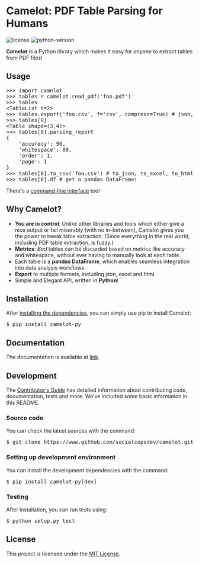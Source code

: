 # Camelot: PDF Table Parsing for Humans

![license](https://img.shields.io/badge/license-MIT-lightgrey.svg) ![python-version](https://img.shields.io/badge/python-2.7-blue.svg)

**Camelot** is a Python library which makes it easy for *anyone* to extract tables from PDF files!

## Usage

<pre>
>>> import camelot
>>> tables = camelot.read_pdf('foo.pdf')
>>> tables
&lt;TableList n=2&gt;
>>> tables.export('foo.csv', f='csv', compress=True) # json, excel, html
>>> tables[0]
&lt;Table shape=(3,4)&gt;
>>> tables[0].parsing_report
{
    'accuracy': 96,
    'whitespace': 80,
    'order': 1,
    'page': 1
}
>>> tables[0].to_csv('foo.csv') # to_json, to_excel, to_html
>>> tables[0].df # get a pandas DataFrame!
</pre>

There's a [command-line interface]() too!

## Why Camelot?

- **You are in control**: Unlike other libraries and tools which either give a nice output or fail miserably (with no in-between), Camelot gives you the power to tweak table extraction. (Since everything in the real world, including PDF table extraction, is fuzzy.)
- **Metrics**: *Bad* tables can be discarded based on metrics like accuracy and whitespace, without ever having to manually look at each table.
- Each table is a **pandas DataFrame**, which enables seamless integration into data analysis workflows.
- **Export** to multiple formats, including json, excel and html.
- Simple and Elegant API, written in **Python**!

## Installation

After [installing the dependencies](), you can simply use pip to install Camelot:

<pre>
$ pip install camelot-py
</pre>

## Documentation

The documentation is available at [link]().

## Development

The [Contributor's Guide]() has detailed information about contributing code, documentation, tests and more. We've included some basic information in this README.

### Source code

You can check the latest sources with the command:

<pre>
$ git clone https://www.github.com/socialcopsdev/camelot.git
</pre>

### Setting up development environment

You can install the development dependencies with the command:

<pre>
$ pip install camelot-py[dev]
</pre>

### Testing

After installation, you can run tests using:

<pre>
$ python setup.py test
</pre>

## License

This project is licensed under the [MIT License](LICENSE).